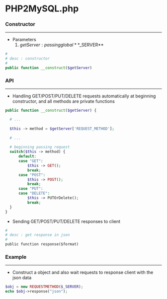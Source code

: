 # PHP2MySQL.php

<script type="text/javascript" src="../js/general.js"></script>

### Constructor
---

* Parameters
  1. $getServer : passing global **$_SERVER**

```php
#
# desc : constructor
#
public function __construct($getServer)
```

### API
---

* Handling GET/POST/PUT/DELETE requests automatically at beginning constructor, and all methods are private functions

```php
public function __construct($getServer) {

  # ...
  
  $this -> method = $getServer['REQUEST_METHOD'];
  
  # ...
  
  # beginning passing request
  switch($this -> method) {
      default:
      case "GET":
          $this -> GET();
          break;
      case "POST":
          $this -> POST();
          break;
      case "PUT":
      case "DELETE":
          $this -> PUTOrDelete();
          break;
  }
}
```


* Sending GET/POST/PUT/DELETE responses to client

```python
#
# desc : get response in json
#
public function response($format)
```

### Example
---

* Construct a object and also wait requests to response client with the json data

```php
$obj = new REQUESTMETHOD($_SERVER);
echo $obj->response("json");
```